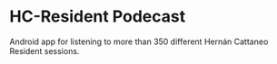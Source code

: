 # HC-Resident Podecast

Android app for listening to more than 350 different Hernán Cattaneo Resident sessions.
